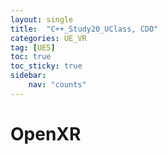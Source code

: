 ```yaml
---
layout: single
title:  "C++_Study20_UClass, CDO"
categories: UE_VR
tag: [UE5]
toc: true
toc_sticky: true
sidebar:
    nav: "counts"
---
```


# OpenXR
